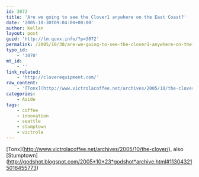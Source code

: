 ```yaml
---
id: 3072
title: 'Are we going to see the Clover1 anywhere on the East Coast?'
date: '2005-10-30T09:04:00+00:00'
author: Kellan
layout: post
guid: 'http://lm.quxx.info/?p=3072'
permalink: /2005/10/30/are-we-going-to-see-the-clover1-anywhere-on-the-east-coast/
typo_id:
    - '3070'
mt_id:
    - ''
link_related:
    - 'http://cloverequipment.com/'
raw_content:
    - '[Tonx](http://www.victrolacoffee.net/archives/2005/10/the-clover/), also [Stumptown](http://godshot.blogspot.com/2005_10_23_godshot_archive.html#113043215016455773)'
categories:
    - Aside
tags:
    - coffee
    - innovation
    - seattle
    - stumptown
    - victrola
---
```


\[Tonx\](http://www.victrolacoffee.net/archives/2005/10/the-clover/), also \[Stumptown\](http://godshot.blogspot.com/2005*10*23*godshot*archive.html#113043215016455773)